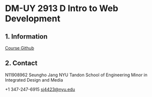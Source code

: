 # DM-UY 2913 D Intro to Web Development

## 1. Information

[Course Github](https://github.com/Kadee80/WebDevF23)

## 2. Contact

N11908962 Seungho Jang
NYU Tandon School of Engineering
Minor in Integrated Design and Media

+1 347-247-6915
sj4423@nyu.edu
